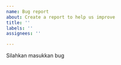 ```yaml
---
name: Bug report
about: Create a report to help us improve
title: ''
labels: ''
assignees: ''

---
```


Silahkan masukkan bug

